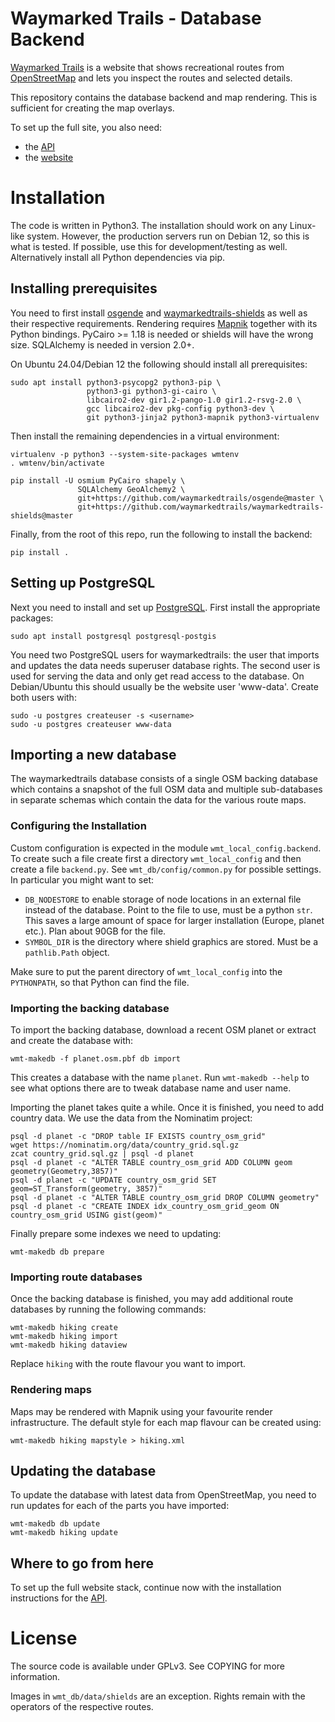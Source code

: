 Waymarked Trails - Database Backend
===================================

[Waymarked Trails](https://waymarkedtrails.org) is a website that shows
recreational routes from [OpenStreetMap](https://openstreetmap.org) and
lets you inspect the routes and selected details.

This repository contains the database backend and map rendering. This is
sufficient for creating the map overlays.

To set up the full site, you also need:
* the [API](https://github.com/waymarkedtrails/waymarkedtrails-api)
* the [website](https://github.com/waymarkedtrails/waymarkedtrails-website)


Installation
============

The code is written in Python3. The installation should work on any Linux-like
system. However, the production servers run on Debian 12, so this is what is
tested. If possible, use this for development/testing as well. Alternatively
install all Python dependencies via pip.

Installing prerequisites
------------------------

You need to first install
[osgende](https://github.com/waymarkedtrails/osgende) and
[waymarkedtrails-shields](https://github.com/waymarkedtrails/waymarkedtrails-shields)
as well as their respective requirements.
Rendering requires [Mapnik](https://mapnik.org/) together with its Python
bindings. PyCairo >= 1.18 is needed or shields will have the wrong size.
SQLAlchemy is needed in version 2.0+.

On Ubuntu 24.04/Debian 12 the following should install all prerequisites:

    sudo apt install python3-psycopg2 python3-pip \
                     python3-gi python3-gi-cairo \
                     libcairo2-dev gir1.2-pango-1.0 gir1.2-rsvg-2.0 \
                     gcc libcairo2-dev pkg-config python3-dev \
                     git python3-jinja2 python3-mapnik python3-virtualenv

Then install the remaining dependencies in a virtual environment:

    virtualenv -p python3 --system-site-packages wmtenv
    . wmtenv/bin/activate

    pip install -U osmium PyCairo shapely \
                   SQLAlchemy GeoAlchemy2 \
                   git+https://github.com/waymarkedtrails/osgende@master \
                   git+https://github.com/waymarkedtrails/waymarkedtrails-shields@master

Finally, from the root of this repo, run the following to install the backend:

    pip install .


Setting up PostgreSQL
---------------------

Next you need to install and set up [PostgreSQL](https://postgresql.org/).
First install the appropriate packages:

    sudo apt install postgresql postgresql-postgis


You need two PostgreSQL users for waymarkedtrails: the user that imports and
updates the data needs superuser database rights. The second user is used for
serving the data and only get read access to the database. On Debian/Ubuntu
this should usually be the website user 'www-data'. Create both users
with:

    sudo -u postgres createuser -s <username>
    sudo -u postgres createuser www-data


Importing a new database
------------------------

The waymarkedtrails database consists of a single OSM backing database which
contains a snapshot of the full OSM data and multiple sub-databases in
separate schemas which contain the data for the various route maps.

### Configuring the Installation

Custom configuration is expected in the module `wmt_local_config.backend`. To
create such a file create first a directory `wmt_local_config` and then
create a file `backend.py`. See `wmt_db/config/common.py` for possible settings.
In particular you might want to set:

 * `DB_NODESTORE` to enable storage of node locations in an external file
   instead of the database. Point to the file to use, must be a python `str`.
   This saves a large amount of space for larger
   installation (Europe, planet etc.). Plan about 90GB for the file.
 * `SYMBOL_DIR` is the directory where shield graphics are stored. Must be
   a `pathlib.Path` object.

Make sure to put the parent directory of `wmt_local_config` into the
`PYTHONPATH`, so that Python can find the file.

### Importing the backing database

To import the backing database, download a recent OSM planet or extract and
create the database with:

    wmt-makedb -f planet.osm.pbf db import

This creates a database with the name `planet`. Run `wmt-makedb --help` to see
what options there are to tweak database name and user name.

Importing the planet takes quite a while. Once it is finished, you need to add
country data. We use the data from the Nominatim project:

```
psql -d planet -c "DROP table IF EXISTS country_osm_grid"
wget https://nominatim.org/data/country_grid.sql.gz
zcat country_grid.sql.gz | psql -d planet
psql -d planet -c "ALTER TABLE country_osm_grid ADD COLUMN geom geometry(Geometry,3857)"
psql -d planet -c "UPDATE country_osm_grid SET geom=ST_Transform(geometry, 3857)"
psql -d planet -c "ALTER TABLE country_osm_grid DROP COLUMN geometry"
psql -d planet -c "CREATE INDEX idx_country_osm_grid_geom ON country_osm_grid USING gist(geom)"
```

Finally prepare some indexes we need to updating:

    wmt-makedb db prepare


### Importing route databases

Once the backing database is finished, you may add additional route databases
by running the following commands:

```
wmt-makedb hiking create
wmt-makedb hiking import
wmt-makedb hiking dataview
```

Replace `hiking` with the route flavour you want to import.

### Rendering maps

Maps may be rendered with Mapnik using your favourite render infrastructure.
The default style for each map flavour can be created using:

```
wmt-makedb hiking mapstyle > hiking.xml
```

Updating the database
---------------------

To update the database with latest data from OpenStreetMap, you need to run
updates for each of the parts you have imported:

```
wmt-makedb db update
wmt-makedb hiking update
```


Where to go from here
---------------------

To set up the full website stack, continue now with the installation
instructions for the [API](https://github.com/waymarkedtrails/waymarkedtrails-api).

License
=======

The source code is available under GPLv3. See COPYING for more information.

Images in `wmt_db/data/shields` are an exception. Rights remain with the operators
of the respective routes.
